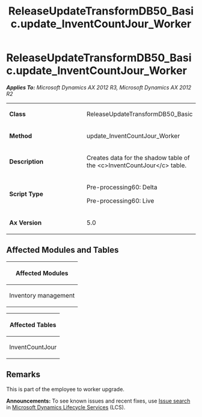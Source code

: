 ﻿---
title: ReleaseUpdateTransformDB50_Basic.update_InventCountJour_Worker
TOCTitle: ReleaseUpdateTransformDB50_Basic.update_InventCountJour_Worker
ms:assetid: c76fcb94-32d2-16dc-59b0-9d3aa1b28022
ms:mtpsurl: https://msdn.microsoft.com/en-us/library/JJ719581(v=AX.60)
ms:contentKeyID: 49711148
ms.date: 05/18/2015
mtps_version: v=AX.60
---

# ReleaseUpdateTransformDB50\_Basic.update\_InventCountJour\_Worker 


_**Applies To:** Microsoft Dynamics AX 2012 R3, Microsoft Dynamics AX 2012 R2_

<table>
<colgroup>
<col style="width: 50%" />
<col style="width: 50%" />
</colgroup>
<tbody>
<tr class="odd">
<td><p><strong>Class</strong></p></td>
<td><p>ReleaseUpdateTransformDB50_Basic</p></td>
</tr>
<tr class="even">
<td><p><strong>Method</strong></p></td>
<td><p>update_InventCountJour_Worker</p></td>
</tr>
<tr class="odd">
<td><p><strong>Description</strong></p></td>
<td><p>Creates data for the shadow table of the &lt;c&gt;InventCountJour&lt;/c&gt; table.</p></td>
</tr>
<tr class="even">
<td><p><strong>Script Type</strong></p></td>
<td><p>Pre-processing60: Delta</p>
<p>Pre-processing60: Live</p></td>
</tr>
<tr class="odd">
<td><p><strong>Ax Version</strong></p></td>
<td><p>5.0</p></td>
</tr>
</tbody>
</table>


## Affected Modules and Tables

<table>
<colgroup>
<col style="width: 100%" />
</colgroup>
<thead>
<tr class="header">
<th><p>Affected Modules</p></th>
</tr>
</thead>
<tbody>
<tr class="odd">
<td><p>Inventory management</p></td>
</tr>
</tbody>
</table>


<table>
<colgroup>
<col style="width: 100%" />
</colgroup>
<thead>
<tr class="header">
<th><p>Affected Tables</p></th>
</tr>
</thead>
<tbody>
<tr class="odd">
<td><p>InventCountJour</p></td>
</tr>
</tbody>
</table>


## Remarks

This is part of the employee to worker upgrade.

  
**Announcements:** To see known issues and recent fixes, use [Issue search](http://go.microsoft.com/fwlink/?linkid=389258) in [Microsoft Dynamics Lifecycle Services](http://go.microsoft.com/fwlink/?linkid=306505) (LCS).

